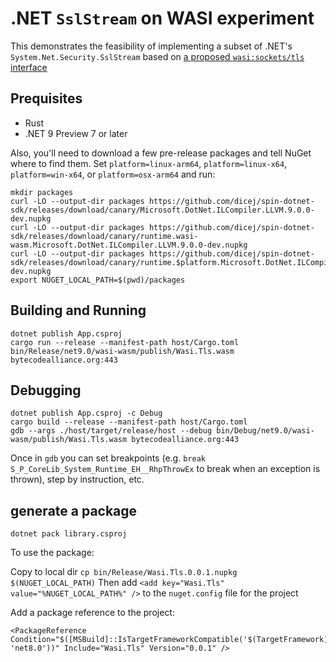 # .NET `SslStream` on WASI experiment

This demonstrates the feasibility of implementing a subset of .NET's
`System.Net.Security.SslStream` based on [a proposed `wasi:sockets/tls`
interface](https://github.com/WebAssembly/wasi-sockets/pull/104)

## Prequisites

- Rust
- .NET 9 Preview 7 or later

Also, you'll need to download a few pre-release packages and tell NuGet where to
find them.  Set `platform=linux-arm64`, `platform=linux-x64`,
`platform=win-x64`, or `platform=osx-arm64` and run:

```
mkdir packages
curl -LO --output-dir packages https://github.com/dicej/spin-dotnet-sdk/releases/download/canary/Microsoft.DotNet.ILCompiler.LLVM.9.0.0-dev.nupkg
curl -LO --output-dir packages https://github.com/dicej/spin-dotnet-sdk/releases/download/canary/runtime.wasi-wasm.Microsoft.DotNet.ILCompiler.LLVM.9.0.0-dev.nupkg
curl -LO --output-dir packages https://github.com/dicej/spin-dotnet-sdk/releases/download/canary/runtime.$platform.Microsoft.DotNet.ILCompiler.LLVM.9.0.0-dev.nupkg
export NUGET_LOCAL_PATH=$(pwd)/packages
```

## Building and Running

```
dotnet publish App.csproj
cargo run --release --manifest-path host/Cargo.toml bin/Release/net9.0/wasi-wasm/publish/Wasi.Tls.wasm bytecodealliance.org:443
```

## Debugging

```
dotnet publish App.csproj -c Debug
cargo build --release --manifest-path host/Cargo.toml
gdb --args ./host/target/release/host --debug bin/Debug/net9.0/wasi-wasm/publish/Wasi.Tls.wasm bytecodealliance.org:443
```

Once in `gdb` you can set breakpoints (e.g. `break
S_P_CoreLib_System_Runtime_EH__RhpThrowEx` to break when an exception is
thrown), step by instruction, etc.

## generate a package

```
dotnet pack library.csproj 
```

To use the package: 

Copy to local dir `cp bin/Release/Wasi.Tls.0.0.1.nupkg $(NUGET_LOCAL_PATH)`
Then add `<add key="Wasi.Tls" value="%NUGET_LOCAL_PATH%" />` to the `nuget.config` file for the project

Add a package reference to the project:

```
<PackageReference Condition="$([MSBuild]::IsTargetFrameworkCompatible('$(TargetFramework)', 'net8.0'))" Include="Wasi.Tls" Version="0.0.1" />
```
